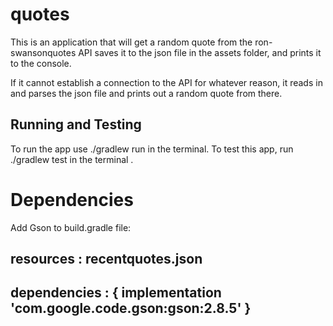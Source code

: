 # quotes

This is an application that will get a random quote from the ron-swansonquotes API saves it to the json file in the assets folder, and prints it to the console.

If it cannot establish a connection to the API for whatever reason, it reads in and parses the json file and prints out a random quote from there.

## Running and Testing
To run the app use ./gradlew run in the terminal.
To test this app, run ./gradlew test in the terminal .

# Dependencies
Add Gson to build.gradle file:

 ## resources : recentquotes.json
## dependencies : { implementation 'com.google.code.gson:gson:2.8.5' }
